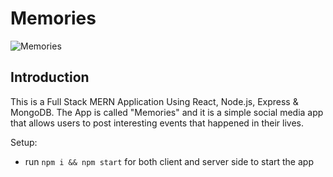 # Memories

![Memories](https://drive.google.com/file/d/1Fvt8NrxhhNVCKBxEWxwtJvWxpt0dKCzB/view)

## Introduction 

This is a Full Stack MERN Application Using React, Node.js, Express & MongoDB. The App is called "Memories" and it is a simple social media app that allows users to post interesting events that happened in their lives.

Setup:
- run ```npm i && npm start``` for both client and server side to start the app
